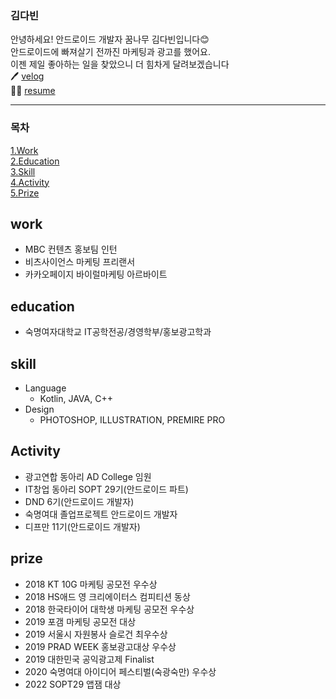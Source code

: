 ### 김다빈
안녕하세요! 안드로이드 개발자 꿈나무 김다빈입니다😊  
안드로이드에 빠져살기 전까진 마케팅과 광고를 했어요.  
이젠 제일 좋아하는 일을 찾았으니 더 힘차게 달려보겠습니다  
🖊    [velog](https://velog.io/@dabin)  
🙋‍♀️    [resume](https://github.com/dabinKim-0318/Resume)  

***
### 목차 
[1.Work](#work)  
[2.Education](#education)  
[3.Skill](#skill)  
[4.Activity](#activity)    
[5.Prize](#prize)  

## work
- MBC 컨텐츠 홍보팀 인턴
- 비츠사이언스 마케팅 프리랜서
- 카카오페이지 바이럴마케팅 아르바이트
## education
- 숙명여자대학교 IT공학전공/경영학부/홍보광고학과

## skill
- Language
  - Kotlin, JAVA, C++
- Design
  - PHOTOSHOP, ILLUSTRATION, PREMIRE PRO

## Activity
- 광고연합 동아리 AD College 임원
- IT창업 동아리 SOPT 29기(안드로이드 파트)
- DND 6기(안드로이드 개발자)
- 숙명여대 졸업프로젝트 안드로이드 개발자
- 디프만 11기(안드로이드 개발자)
## prize
- 2018 KT 10G 마케팅 공모전 우수상
- 2018 HS애드 영 크리에이터스 컴피티션 동상
- 2018 한국타이어 대학생 마케팅 공모전 우수상
- 2019 포갬 마케팅 공모전 대상
- 2019 서울시 자원봉사 슬로건 최우수상
- 2019 PRAD WEEK 홍보광고대상 우수상
- 2019 대한민국 공익광고제 Finalist
- 2020 숙명여대 아이디어 페스티벌(숙광숙만) 우수상
- 2022 SOPT29 앱잼 대상
